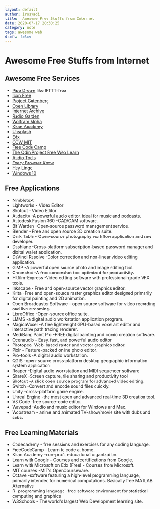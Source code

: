 ```yaml
---
layout: default
author: irosyadi
title:  Awesome Free Stuffs from Internet
date: 2020-07-17 20:30:25
category: note
tags: awesome web
draft: false
---
```


# Awesome Free Stuffs from Internet

## Awesome Free Services
- [Pipe Dream](https://pipedream.com/) like IFTTT-free
- [Icon Free](https://thenounproject.com/)
- [Project Gutenberg](https://www.gutenberg.org/)
- [Open Library](https://openlibrary.org/)
- [Internet Archive](https://archive.org/)
- [Radio Garden](https://radio.garden/)
- [Wolfram Alpha](https://www.wolframalpha.com/)
- [Khan Academy](https://www.khanacademy.org/)
- [Unsplash](https://unsplash.com/)
- [Edx](https://www.edx.org/)
- [OCW MIT](https://ocw.mit.edu/index.htm)
- [Free Code Camp](https://www.freecodecamp.org/)
- [The Odin Project Free Web Learn](https://www.theodinproject.com/)
- [Audio Tools](https://www.audiotool.com/)
- [Every Browser Know](https://webkay.robinlinus.com/)
- [Hey Lingo](https://www.heylingo.com/)
- [Windows 10](https://www.microsoft.com/en-us/software-download/windows10?ranMID=24542&ranEAID=0JlRymcP1YU&ranSiteID=0JlRymcP1YU-2Q.wr1Dja2ftBm7F47HtmQ&epi=0JlRymcP1YU-2Q.wr1Dja2ftBm7F47HtmQ&irgwc=1&OCID=AID2000142_aff_7593_1243925&tduid=%28ir__kdbi9ct9pckftj3lkk0sohzien2xi1cmxhzm1aks00%29%287593%29%281243925%29%280JlRymcP1YU-2Q.wr1Dja2ftBm7F47HtmQ%29%28%29&irclickid=_kdbi9ct9pckftj3lkk0sohzien2xi1cmxhzm1aks00)

## Free Applications
- Nimbletext
- Lightworks - Video Editor
- Shotcut - Video Editor
- Audacity -A powerful audio editor, ideal for music and podcasts.
- Autodesk Fusion 360 -CAD/CAM software.
- Bit Warden -Open-source password management service.
- Blender - Free and open source 3D creation suite.
- Dark Table - Open-source photography workflow application and raw developer.
- Dashlane -Cross-platform subscription-based password manager and digital wallet application.
- DaVinci Resolve -Color correction and non-linear video editing application.
- GIMP -A powerful open source photo and image editing tool.
- Greenshot -A free screenshot tool optimized for productivity.
- Hitfilm-Express -Video editing software with professional-grade VFX tools.
- Inkscape - Free and open-source vector graphics editor.
- Krita -Free and open-source raster graphics editor designed primarily for digital painting and 2D animation.
- Open Broadcaster Software - open source software for video recording and live streaming.
- LibreOffice -Open-source office suite.
- LMMS -a digital audio workstation application program.
- MagicaVoxel -A free lightweight GPU-based voxel art editor and interactive path tracing renderer.
- MediBang Paint Pro -FREE digital painting and comic creation software.
- Ocenaudio - Easy, fast, and powerful audio editor.
- Photopea -Web-based raster and vector graphics editor.
- Pixlr - Feature-packed online photo editor.
- Pro-tools -A digital audio workstation.
- QGIS -open-source cross-platform desktop geographic information system application
- Reaper -Digital audio workstation and MIDI sequencer software
- ShareX -Screen capture, file sharing and productivity tool.
- Shotcut -A slick open source program for advanced video editing.
- Switch -Convert and encode sound files quickly.
- Unity -cross-platform game engine.
- Unreal Engine -the most open and advanced real-time 3D creation tool.
- VS Code -free source-code editor.
- Wavepad -Audio and music editor for Windows and Mac.
- Wcostream - anime and animated TV-show/movie site with dubs and subs.
​
## Free Learning Materials
- Codecademy - free sessions and exercises for any coding language.
- FreeCodeCamp - Learn to code at home.
- Khan Academy -non-profit educational organization.
- Learn with Google - Courses and certifications from Google.
- Learn with Microsoft on Edx (Free) - Courses from Microsoft.
- MIT courses -MIT's OpenCourseware.
- Octave -software featuring a high-level programming language, primarily intended for numerical computations. Basically free MATLAB Alternative
- R- programming language -free software environment for statistical computing and graphics
- W3Schools - The world's largest Web Development learning site.

